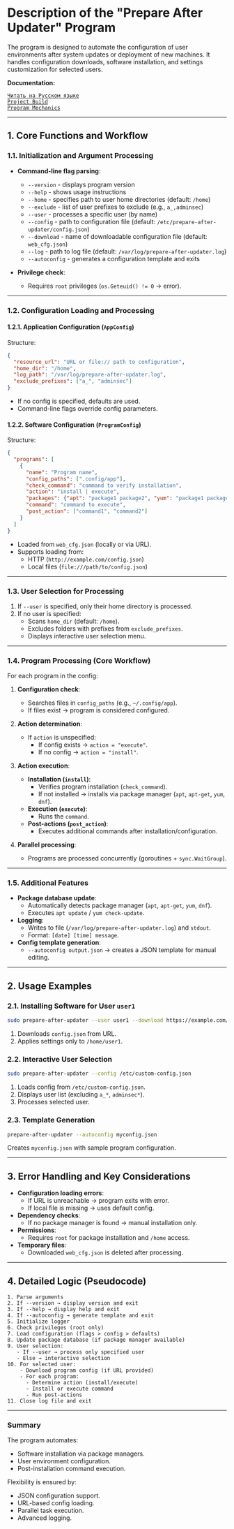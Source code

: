 # Description of the "Prepare After Updater" Program

The program is designed to automate the configuration of user environments after system updates or deployment of new machines. It handles configuration downloads, software installation, and settings customization for selected users.

**Documentation:**

[`Читать на Русском языке`](README_RU.md)  
[`Project Build`](docs/EN/README_compile.md)  
[`Program Mechanics`](docs/EN/README_Mechanisms.md)  

---

## **1. Core Functions and Workflow**

### **1.1. Initialization and Argument Processing**
- **Command-line flag parsing**:
  - `--version` - displays program version 
  - `--help` - shows usage instructions
  - `--home` - specifies path to user home directories (default: `/home`)
  - `--exclude` - list of user prefixes to exclude (e.g., `a_,adminsec`)
  - `--user` - processes a specific user (by name)
  - `--config` - path to configuration file (default: `/etc/prepare-after-updater/config.json`)
  - `--download` - name of downloadable configuration file (default: `web_cfg.json`)
  - `--log` - path to log file (default: `/var/log/prepare-after-updater.log`)
  - `--autoconfig` - generates a configuration template and exits

- **Privilege check**:
  - Requires `root` privileges (`os.Geteuid() != 0` → error).

---

### **1.2. Configuration Loading and Processing**
#### **1.2.1. Application Configuration (`AppConfig`)**
Structure:
```json
{
  "resource_url": "URL or file:// path to configuration",
  "home_dir": "/home",
  "log_path": "/var/log/prepare-after-updater.log",
  "exclude_prefixes": ["a_", "adminsec"]
}
```
- If no config is specified, defaults are used.
- Command-line flags override config parameters.

#### **1.2.2. Software Configuration (`ProgramConfig`)**
Structure:
```json
{
  "programs": [
    {
      "name": "Program name",
      "config_paths": [".config/app"],
      "check_command": "command to verify installation",
      "action": "install | execute",
      "packages": {"apt": "package1 package2", "yum": "package1 package2"},
      "command": "command to execute",
      "post_action": ["command1", "command2"]
    }
  ]
}
```
- Loaded from `web_cfg.json` (locally or via URL).
- Supports loading from:
  - HTTP (`http://example.com/config.json`)
  - Local files (`file:///path/to/config.json`)

---

### **1.3. User Selection for Processing**
1. If `--user` is specified, only their home directory is processed.
2. If no user is specified:
   - Scans `home_dir` (default: `/home`).
   - Excludes folders with prefixes from `exclude_prefixes`.
   - Displays interactive user selection menu.

---

### **1.4. Program Processing (Core Workflow)**
For each program in the config:
1. **Configuration check**:
   - Searches files in `config_paths` (e.g., `~/.config/app`).
   - If files exist → program is considered configured.

2. **Action determination**:
   - If `action` is unspecified:
     - If config exists → `action = "execute"`.
     - If no config → `action = "install"`.

3. **Action execution**:
   - **Installation (`install`)**:
     - Verifies program installation (`check_command`).
     - If not installed → installs via package manager (`apt`, `apt-get`, `yum`, `dnf`).
   - **Execution (`execute`)**:
     - Runs the `command`.
   - **Post-actions (`post_action`)**:
     - Executes additional commands after installation/configuration.

4. **Parallel processing**:
   - Programs are processed concurrently (goroutines + `sync.WaitGroup`).

---

### **1.5. Additional Features**
- **Package database update**:
  - Automatically detects package manager (`apt`, `apt-get`, `yum`, `dnf`).
  - Executes `apt update` / `yum check-update`.
- **Logging**:
  - Writes to file (`/var/log/prepare-after-updater.log`) and `stdout`.
  - Format: `[date] [time] message`.
- **Config template generation**:
  - `--autoconfig output.json` → creates a JSON template for manual editing.

---

## **2. Usage Examples**
### **2.1. Installing Software for User `user1`**
```bash
sudo prepare-after-updater --user user1 --download https://example.com/config.json
```
1. Downloads `config.json` from URL.
2. Applies settings only to `/home/user1`.

### **2.2. Interactive User Selection**
```bash
sudo prepare-after-updater --config /etc/custom-config.json
```
1. Loads config from `/etc/custom-config.json`.
2. Displays user list (excluding `a_*`, `adminsec*`).
3. Processes selected user.

### **2.3. Template Generation**
```bash
prepare-after-updater --autoconfig myconfig.json
```
Creates `myconfig.json` with sample program configuration.

---

## **3. Error Handling and Key Considerations**
- **Configuration loading errors**:
  - If URL is unreachable → program exits with error.
  - If local file is missing → uses default config.
- **Dependency checks**:
  - If no package manager is found → manual installation only.
- **Permissions**:
  - Requires `root` for package installation and `/home` access.
- **Temporary files**:
  - Downloaded `web_cfg.json` is deleted after processing.

---

## **4. Detailed Logic (Pseudocode)**
```plaintext
1. Parse arguments
2. If --version → display version and exit
3. If --help → display help and exit
4. If --autoconfig → generate template and exit
5. Initialize logger
6. Check privileges (root only)
7. Load configuration (flags > config > defaults)
8. Update package database (if package manager available)
9. User selection:
   - If --user → process only specified user
   - Else → interactive selection
10. For selected user:
    - Download program config (if URL provided)
    - For each program:
      - Determine action (install/execute)
      - Install or execute command
      - Run post-actions
11. Close log file and exit
```

---
### **Summary**
The program automates:
- Software installation via package managers.
- User environment configuration.
- Post-installation command execution.

Flexibility is ensured by:
- JSON configuration support.
- URL-based config loading.
- Parallel task execution.
- Advanced logging.
